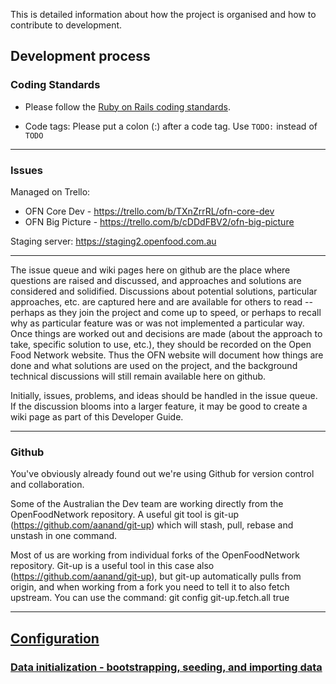 This is detailed information about how the project is organised and how to contribute to development.

## Development process

### Coding Standards
* Please follow the [Ruby on Rails coding standards](http://guides.rubyonrails.org/contributing_to_ruby_on_rails.html#follow-the-coding-conventions).

* Code tags:  Please put a colon (:) after a code tag.  Use <code>TODO:</code> instead of <code>TODO</code>

***
### Issues
Managed on Trello:
- OFN Core Dev - https://trello.com/b/TXnZrrRL/ofn-core-dev
- OFN Big Picture - https://trello.com/b/cDDdFBV2/ofn-big-picture

Staging server: https://staging2.openfood.com.au

***
The issue queue and wiki pages here on github are the place where questions are raised and discussed, and approaches and solutions are considered and solidified. Discussions about potential solutions, particular approaches, etc. are captured here and are available for others to read  -- perhaps as they join the project and come up to speed, or perhaps to recall why as particular feature was or was not implemented a particular way. Once things are worked out and decisions are made (about the approach to take, specific solution to use, etc.), they should be recorded on the Open Food Network website. Thus the OFN website will document how things are done and what solutions are used on the project, and the background technical discussions will still remain available here on github. 

Initially, issues, problems, and ideas should be handled in the issue queue.  
If the discussion blooms into a larger feature, it may be good to create a wiki page as part of this Developer Guide.
***

### Github
You've obviously already found out we're using Github for version control and collaboration.

Some of the Australian the Dev team are working directly from the OpenFoodNetwork repository.
A useful git tool is git-up (https://github.com/aanand/git-up) which will stash, pull, rebase and unstash in one command.

Most of us are working from individual forks of the OpenFoodNetwork repository. 
Git-up is a useful tool in this case also (https://github.com/aanand/git-up), but git-up automatically pulls from origin, and when working from a fork you need to tell it to also fetch upstream. You can use the command: git config git-up.fetch.all true

***

## [Configuration](https://github.com/openfoodfoundation/openfoodnetwork/wiki/Configuration)
### [Data initialization - bootstrapping, seeding, and importing data](https://github.com/openfoodfoundation/openfoodnetwork/wiki/Data-initialization----bootstrapping,-seeding,-and-importing-data)
